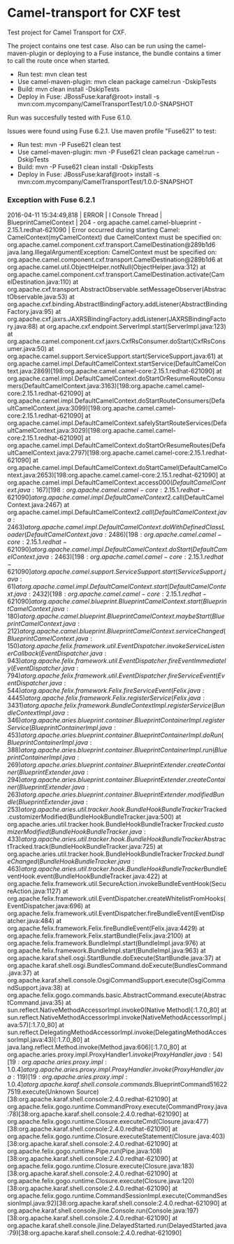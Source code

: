 Camel-transport for CXF test
=========================================

Test project for Camel Transport for CXF.

The project contains one test case. Also can be run using the camel-maven-plugin or deploying to a Fuse instance, the bundle contains a timer to call the route once when started.
* Run test: mvn clean test
* Use camel-maven-plugin: mvn clean package camel:run -DskipTests
* Build: mvn clean install -DskipTests
* Deploy in Fuse: JBossFuse:karaf@root> install -s mvn:com.mycompany/CamelTransportTest/1.0.0-SNAPSHOT

Run was succesfully tested with Fuse 6.1.0.

Issues were found using Fuse 6.2.1. Use maven profile "Fuse621" to test:
* Run test: mvn -P Fuse621 clean test
* Use camel-maven-plugin: mvn -P Fuse621 clean package camel:run -DskipTests
* Build: mvn -P Fuse621 clean install -DskipTests
* Deploy in Fuse: JBossFuse:karaf@root> install -s mvn:com.mycompany/CamelTransportTest/1.0.0-SNAPSHOT

### Exception with Fuse 6.2.1
2016-04-11 15:34:49,818 | ERROR | l Console Thread | BlueprintCamelContext            | 204 - org.apache.camel.camel-blueprint - 2.15.1.redhat-621090 | Error occurred during starting Camel: CamelContext(myCamelContext) due CamelContext must be specified on: org.apache.camel.component.cxf.transport.CamelDestination@289b1d6
java.lang.IllegalArgumentException: CamelContext must be specified on: org.apache.camel.component.cxf.transport.CamelDestination@289b1d6
	at org.apache.camel.util.ObjectHelper.notNull(ObjectHelper.java:312)
	at org.apache.camel.component.cxf.transport.CamelDestination.activate(CamelDestination.java:110)
	at org.apache.cxf.transport.AbstractObservable.setMessageObserver(AbstractObservable.java:53)
	at org.apache.cxf.binding.AbstractBindingFactory.addListener(AbstractBindingFactory.java:95)
	at org.apache.cxf.jaxrs.JAXRSBindingFactory.addListener(JAXRSBindingFactory.java:88)
	at org.apache.cxf.endpoint.ServerImpl.start(ServerImpl.java:123)
	at org.apache.camel.component.cxf.jaxrs.CxfRsConsumer.doStart(CxfRsConsumer.java:50)
	at org.apache.camel.support.ServiceSupport.start(ServiceSupport.java:61)
	at org.apache.camel.impl.DefaultCamelContext.startService(DefaultCamelContext.java:2869)[198:org.apache.camel.camel-core:2.15.1.redhat-621090]
	at org.apache.camel.impl.DefaultCamelContext.doStartOrResumeRouteConsumers(DefaultCamelContext.java:3163)[198:org.apache.camel.camel-core:2.15.1.redhat-621090]
	at org.apache.camel.impl.DefaultCamelContext.doStartRouteConsumers(DefaultCamelContext.java:3099)[198:org.apache.camel.camel-core:2.15.1.redhat-621090]
	at org.apache.camel.impl.DefaultCamelContext.safelyStartRouteServices(DefaultCamelContext.java:3029)[198:org.apache.camel.camel-core:2.15.1.redhat-621090]
	at org.apache.camel.impl.DefaultCamelContext.doStartOrResumeRoutes(DefaultCamelContext.java:2797)[198:org.apache.camel.camel-core:2.15.1.redhat-621090]
	at org.apache.camel.impl.DefaultCamelContext.doStartCamel(DefaultCamelContext.java:2653)[198:org.apache.camel.camel-core:2.15.1.redhat-621090]
	at org.apache.camel.impl.DefaultCamelContext.access$000(DefaultCamelContext.java:167)[198:org.apache.camel.camel-core:2.15.1.redhat-621090]
	at org.apache.camel.impl.DefaultCamelContext$2.call(DefaultCamelContext.java:2467)
	at org.apache.camel.impl.DefaultCamelContext$2.call(DefaultCamelContext.java:2463)
	at org.apache.camel.impl.DefaultCamelContext.doWithDefinedClassLoader(DefaultCamelContext.java:2486)[198:org.apache.camel.camel-core:2.15.1.redhat-621090]
	at org.apache.camel.impl.DefaultCamelContext.doStart(DefaultCamelContext.java:2463)[198:org.apache.camel.camel-core:2.15.1.redhat-621090]
	at org.apache.camel.support.ServiceSupport.start(ServiceSupport.java:61)
	at org.apache.camel.impl.DefaultCamelContext.start(DefaultCamelContext.java:2432)[198:org.apache.camel.camel-core:2.15.1.redhat-621090]
	at org.apache.camel.blueprint.BlueprintCamelContext.start(BlueprintCamelContext.java:180)
	at org.apache.camel.blueprint.BlueprintCamelContext.maybeStart(BlueprintCamelContext.java:212)
	at org.apache.camel.blueprint.BlueprintCamelContext.serviceChanged(BlueprintCamelContext.java:150)
	at org.apache.felix.framework.util.EventDispatcher.invokeServiceListenerCallback(EventDispatcher.java:943)
	at org.apache.felix.framework.util.EventDispatcher.fireEventImmediately(EventDispatcher.java:794)
	at org.apache.felix.framework.util.EventDispatcher.fireServiceEvent(EventDispatcher.java:544)
	at org.apache.felix.framework.Felix.fireServiceEvent(Felix.java:4445)
	at org.apache.felix.framework.Felix.registerService(Felix.java:3431)
	at org.apache.felix.framework.BundleContextImpl.registerService(BundleContextImpl.java:346)
	at org.apache.aries.blueprint.container.BlueprintContainerImpl.registerService(BlueprintContainerImpl.java:453)
	at org.apache.aries.blueprint.container.BlueprintContainerImpl.doRun(BlueprintContainerImpl.java:388)
	at org.apache.aries.blueprint.container.BlueprintContainerImpl.run(BlueprintContainerImpl.java:269)
	at org.apache.aries.blueprint.container.BlueprintExtender.createContainer(BlueprintExtender.java:294)
	at org.apache.aries.blueprint.container.BlueprintExtender.createContainer(BlueprintExtender.java:263)
	at org.apache.aries.blueprint.container.BlueprintExtender.modifiedBundle(BlueprintExtender.java:253)
	at org.apache.aries.util.tracker.hook.BundleHookBundleTracker$Tracked.customizerModified(BundleHookBundleTracker.java:500)
	at org.apache.aries.util.tracker.hook.BundleHookBundleTracker$Tracked.customizerModified(BundleHookBundleTracker.java:433)
	at org.apache.aries.util.tracker.hook.BundleHookBundleTracker$AbstractTracked.track(BundleHookBundleTracker.java:725)
	at org.apache.aries.util.tracker.hook.BundleHookBundleTracker$Tracked.bundleChanged(BundleHookBundleTracker.java:463)
	at org.apache.aries.util.tracker.hook.BundleHookBundleTracker$BundleEventHook.event(BundleHookBundleTracker.java:422)
	at org.apache.felix.framework.util.SecureAction.invokeBundleEventHook(SecureAction.java:1127)
	at org.apache.felix.framework.util.EventDispatcher.createWhitelistFromHooks(EventDispatcher.java:696)
	at org.apache.felix.framework.util.EventDispatcher.fireBundleEvent(EventDispatcher.java:484)
	at org.apache.felix.framework.Felix.fireBundleEvent(Felix.java:4429)
	at org.apache.felix.framework.Felix.startBundle(Felix.java:2100)
	at org.apache.felix.framework.BundleImpl.start(BundleImpl.java:976)
	at org.apache.felix.framework.BundleImpl.start(BundleImpl.java:963)
	at org.apache.karaf.shell.osgi.StartBundle.doExecute(StartBundle.java:37)
	at org.apache.karaf.shell.osgi.BundlesCommand.doExecute(BundlesCommand.java:37)
	at org.apache.karaf.shell.console.OsgiCommandSupport.execute(OsgiCommandSupport.java:38)
	at org.apache.felix.gogo.commands.basic.AbstractCommand.execute(AbstractCommand.java:35)
	at sun.reflect.NativeMethodAccessorImpl.invoke0(Native Method)[:1.7.0_80]
	at sun.reflect.NativeMethodAccessorImpl.invoke(NativeMethodAccessorImpl.java:57)[:1.7.0_80]
	at sun.reflect.DelegatingMethodAccessorImpl.invoke(DelegatingMethodAccessorImpl.java:43)[:1.7.0_80]
	at java.lang.reflect.Method.invoke(Method.java:606)[:1.7.0_80]
	at org.apache.aries.proxy.impl.ProxyHandler$1.invoke(ProxyHandler.java:54)[19:org.apache.aries.proxy.impl:1.0.4]
	at org.apache.aries.proxy.impl.ProxyHandler.invoke(ProxyHandler.java:119)[19:org.apache.aries.proxy.impl:1.0.4]
	at org.apache.karaf.shell.console.commands.$BlueprintCommand516227519.execute(Unknown Source)[38:org.apache.karaf.shell.console:2.4.0.redhat-621090]
	at org.apache.felix.gogo.runtime.CommandProxy.execute(CommandProxy.java:78)[38:org.apache.karaf.shell.console:2.4.0.redhat-621090]
	at org.apache.felix.gogo.runtime.Closure.executeCmd(Closure.java:477)[38:org.apache.karaf.shell.console:2.4.0.redhat-621090]
	at org.apache.felix.gogo.runtime.Closure.executeStatement(Closure.java:403)[38:org.apache.karaf.shell.console:2.4.0.redhat-621090]
	at org.apache.felix.gogo.runtime.Pipe.run(Pipe.java:108)[38:org.apache.karaf.shell.console:2.4.0.redhat-621090]
	at org.apache.felix.gogo.runtime.Closure.execute(Closure.java:183)[38:org.apache.karaf.shell.console:2.4.0.redhat-621090]
	at org.apache.felix.gogo.runtime.Closure.execute(Closure.java:120)[38:org.apache.karaf.shell.console:2.4.0.redhat-621090]
	at org.apache.felix.gogo.runtime.CommandSessionImpl.execute(CommandSessionImpl.java:92)[38:org.apache.karaf.shell.console:2.4.0.redhat-621090]
	at org.apache.karaf.shell.console.jline.Console.run(Console.java:197)[38:org.apache.karaf.shell.console:2.4.0.redhat-621090]
	at org.apache.karaf.shell.console.jline.DelayedStarted.run(DelayedStarted.java:79)[38:org.apache.karaf.shell.console:2.4.0.redhat-621090]
